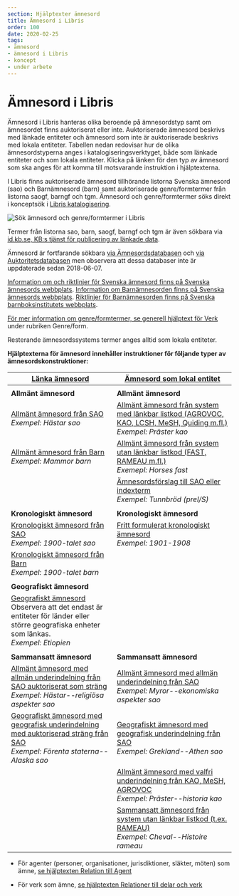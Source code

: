 ```yaml
---
section: Hjälptexter ämnesord
title: Ämnesord i Libris
order: 100
date: 2020-02-25
tags:
- ämnesord
- ämnesord i Libris
- koncept
- under arbete
---
```


# Ämnesord i Libris

Ämnesord i Libris hanteras olika beroende på ämnesordstyp samt om ämnesordet finns auktoriserat eller inte. Auktoriserade ämnesord beskrivs med länkade entiteter och ämnesord som inte är auktoriserade beskrivs med lokala entiteter. Tabellen nedan redovisar hur de olika ämnesordstyperna anges i katalogiseringsverktyget, både som länkade entiteter och som lokala entiteter. Klicka på länken för den typ av ämnesord som ska anges för att komma till motsvarande instruktion i hjälptexterna.

I Libris finns auktoriserade ämnesord tillhörande listorna Svenska ämnesord (sao) och Barnämnesord (barn) samt auktoriserade genre/formtermer från listorna saogf, barngf och tgm. Ämnesord och genre/formtermer söks direkt i konceptsök i [Libris katalogisering](https://libris.kb.se/katalogisering/search/libris). 

![Sök ämnesord och genre/formtermer i Libris](sokkonceptilibris.png)

Termer från listorna sao, barn, saogf, barngf och tgm är även sökbara via [id.kb.se, KB:s tjänst för publicering av länkade data](https://id.kb.se/). 

Ämnesord är fortfarande sökbara [via Ämnesordsdatabasen](http://www.kb.se/katalogisering/Svenska-amnesord/) och [via Auktoritetsdatabasen](https://ask.kb.se/F/PEEY4PYPU4NKFTAXVJ3IX9UY16DMJHBHJQXPU7GHCXHRLBHY3X-38129?func=file&file_name=scan&local_base=kbs10) men observera att dessa databaser inte är uppdaterade sedan 2018-06-07.

[Information om och riktlinjer för Svenska ämnesord finns på Svenska ämnesords webbplats](http://www.kb.se/katalogisering/Svenska-amnesord/). 
[Information om Barnämnesorden finns på Svenska ämnesords webbplats](http://www.kb.se/katalogisering/Svenska-amnesord/Indexering-i-LIBRIS/). [Riktlinjer för Barnämnesorden finns på Svenska barnboksinstitutets webbplats](https://www.barnboksinstitutet.se/bibliotek/barnamnesordslistan/).

[För mer information om genre/formtermer, se generell hjälptext för Verk](https://libris.kb.se/katalogisering/help/workflow-work#genre-form) under rubriken Genre/form.

Resterande ämnesordssystems termer anges alltid som lokala entiteter. 

**Hjälptexterna för ämnesord innehåller instruktioner för följande typer av ämnesordskonstruktioner:**

| [Länka ämnesord](#lanka-amnesord) | [Ämnesord som lokal entitet](#amnesord-som-lokal-entitet) | 
| ------ |  ----------- |
| | |
| **Allmänt ämnesord** | **Allmänt ämnesord** |
| [Allmänt ämnesord från SAO](https://libris.kb.se/katalogisering/help/workflow-linked-entity-sh) </br>*Exempel: Hästar sao* | [Allmänt ämnesord från system med länkbar listkod (AGROVOC, KAO, LCSH, MeSH, Quiding m.fl.)](https://libris.kb.se/katalogisering/help/workflow-local-entity-sh) </br>*Exempel: Präster kao* |
| [Allmänt ämnesord från Barn](https://libris.kb.se/katalogisering/help/workflow-linked-entity-sh) </br>*Exempel: Mammor barn* | [Allmänt ämnesord från system utan länkbar listkod (FAST, RAMEAU m.fl.)](https://libris.kb.se/katalogisering/help/workflow-local-entity-sh) </br>*Exemepl: Horses fast* |
| | [Ämnesordsförslag till SAO eller indexterm](https://libris.kb.se/katalogisering/help/workflow-uncontrolled-sh) </br>*Exempel: Tunnbröd (prel/S)* |
| | |
| **Kronologiskt ämnesord** | **Kronologiskt ämnesord**  |
| [Kronologiskt ämnesord från SAO](https://libris.kb.se/katalogisering/help/workflow-linked-entity-sh) </br>*Exempel: 1900-talet sao* | [Fritt formulerat kronologiskt ämnesord](https://libris.kb.se/katalogisering/help/workflow-local-entity-sh) </br>*Exempel: 1901-1908* |
| [Kronologiskt ämnesord från Barn](https://libris.kb.se/katalogisering/help/workflow-linked-entity-sh) </br>*Exempel: 1900-talet barn* | |
| | |
| **Geografiskt ämnesord** |  |
| [Geografiskt ämnesord](https://libris.kb.se/katalogisering/help/workflow-linked-entity-sh) </br>Observera att det endast är entiteter för länder eller större geografiska enheter som länkas. </br>*Exempel: Etiopien* | |
| | |
| **Sammansatt ämnesord** | **Sammansatt ämnesord** |
| [Allmänt ämnesord med allmän underindelning från SAO auktoriserat som sträng](https://libris.kb.se/katalogisering/help/workflow-linked-entity-sh) </br>*Exempel: Hästar--religiösa aspekter sao* | [Allmänt ämnesord med allmän underindelning från SAO](https://libris.kb.se/katalogisering/help/workflow-local-entity-sh) </br>*Exempel: Myror--ekonomiska aspekter sao* |
| [Geografiskt ämnesord med geografisk underindelning med auktoriserad sträng från SAO](#lanka-amnesord) </br>*Exempel: Förenta staterna--Alaska sao* | [Geografiskt ämnesord med geografisk underindelning från SAO](https://libris.kb.se/katalogisering/help/workflow-local-entity-sh) </br>*Exempel: Grekland--Athen sao* |
| | [Allmänt ämnesord med valfri underindelning från KAO, MeSH, AGROVOC](https://libris.kb.se/katalogisering/help/workflow-local-entity-sh) </br>*Exempel: Präster--historia kao* |
| | [Sammansatt ämnesord från system utan länkbar listkod (t.ex. RAMEAU)](https://libris.kb.se/katalogisering/help/workflow-local-entity-sh) </br>*Exempel: Cheval--Histoire rameau* |


* För agenter (personer, organisationer, jurisdiktioner, släkter, möten) som ämne, [se hjälptexten Relation till Agent](https://libris.kb.se/katalogisering/help/workflow-agent-org-instance)

* För verk som ämne, [se hjälptexten Relationer till delar och verk](https://libris.kb.se/katalogisering/help/workflow-agent-relation)
